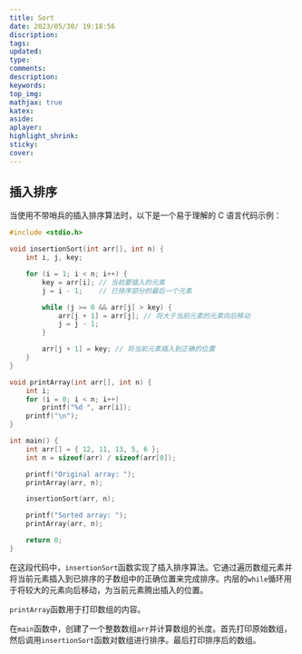 ```yaml
---
title: Sort
date: 2023/05/30/ 19:18:56
discription:
tags:
updated:
type:
comments:
description:
keywords:
top_img:
mathjax: true
katex:
aside:
aplayer:
highlight_shrink:
sticky:
cover:
---
```


## 插入排序

当使用不带哨兵的插入排序算法时，以下是一个易于理解的 C 语言代码示例：

```c
#include <stdio.h>

void insertionSort(int arr[], int n) {
    int i, j, key;

    for (i = 1; i < n; i++) {
        key = arr[i]; // 当前要插入的元素
        j = i - 1;    // 已排序部分的最后一个元素

        while (j >= 0 && arr[j] > key) {
            arr[j + 1] = arr[j]; // 将大于当前元素的元素向后移动
            j = j - 1;
        }

        arr[j + 1] = key; // 将当前元素插入到正确的位置
    }
}

void printArray(int arr[], int n) {
    int i;
    for (i = 0; i < n; i++)
        printf("%d ", arr[i]);
    printf("\n");
}

int main() {
    int arr[] = { 12, 11, 13, 5, 6 };
    int n = sizeof(arr) / sizeof(arr[0]);

    printf("Original array: ");
    printArray(arr, n);

    insertionSort(arr, n);

    printf("Sorted array: ");
    printArray(arr, n);

    return 0;
}
```

在这段代码中，`insertionSort`函数实现了插入排序算法。它通过遍历数组元素并将当前元素插入到已排序的子数组中的正确位置来完成排序。内层的`while`循环用于将较大的元素向后移动，为当前元素腾出插入的位置。

`printArray`函数用于打印数组的内容。

在`main`函数中，创建了一个整数数组`arr`并计算数组的长度。首先打印原始数组，然后调用`insertionSort`函数对数组进行排序。最后打印排序后的数组。
